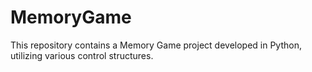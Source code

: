 # MemoryGame
This repository contains a Memory Game project developed in Python, utilizing various control structures.

